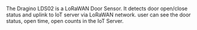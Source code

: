 The Dragino LDS02 is a LoRaWAN Door Sensor. It detects door open/close status and uplink to IoT server via LoRaWAN network. user can see the door status, open time, open counts in the IoT Server.
